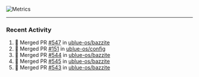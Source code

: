 ![Metrics](https://metrics.lecoq.io/KyleGospo?template=classic&base=header%2C%20activity%2C%20community%2C%20repositories%2C%20metadata&base.indepth=false&base.hireable=false&base.skip=false&config.timezone=America%2FLos_Angeles)

---
### Recent Activity
<!--START_SECTION:activity-->
1. 🎉 Merged PR [#547](https://github.com/ublue-os/bazzite/pull/547) in [ublue-os/bazzite](https://github.com/ublue-os/bazzite)
2. 🎉 Merged PR [#151](https://github.com/ublue-os/config/pull/151) in [ublue-os/config](https://github.com/ublue-os/config)
3. 🎉 Merged PR [#544](https://github.com/ublue-os/bazzite/pull/544) in [ublue-os/bazzite](https://github.com/ublue-os/bazzite)
4. 🎉 Merged PR [#545](https://github.com/ublue-os/bazzite/pull/545) in [ublue-os/bazzite](https://github.com/ublue-os/bazzite)
5. 🎉 Merged PR [#543](https://github.com/ublue-os/bazzite/pull/543) in [ublue-os/bazzite](https://github.com/ublue-os/bazzite)
<!--END_SECTION:activity-->

